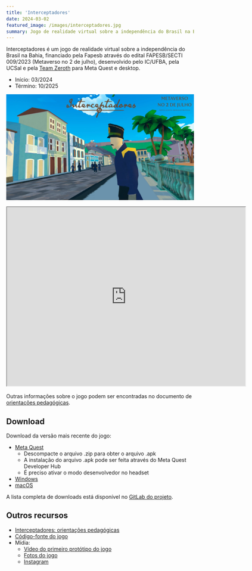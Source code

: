 ```yaml
---
title: 'Interceptadores'
date: 2024-03-02
featured_image: /images/interceptadores.jpg
summary: Jogo de realidade virtual sobre a independência do Brasil na Bahia
---
```


Interceptadores é um jogo de realidade virtual sobre a independência do Brasil na Bahia, financiado pela Fapesb através do edital FAPESB/SECTI 009/2023 (Metaverso no 2 de julho), desenvolvido pelo IC/UFBA, pela UCSal e pela [Team Zeroth](http://zeroth.team/) para Meta Quest e desktop.

<!--more-->

- Início: 03/2024
- Término: 10/2025

![Tela do Interceptadores](/images/interceptadores.jpg)

<iframe src="https://drive.google.com/file/d/1J3W7vqgRynH69jPPB8hqAOBYgc1bcLmC/preview" width="640" height="480" allow="autoplay" allowfullscreen></iframe>

Outras informações sobre o jogo podem ser encontradas no documento de [orientações pedagógicas](https://meta-ufba.gitlab.io/docs_interceptadores).

## Download

Download da versão mais recente do jogo:

- [Meta Quest](https://gitlab.com/meta-ufba/interceptadores/-/jobs/artifacts/master/download?job=build-android)
  - Descompacte o arquivo .zip para obter o arquivo .apk
  - A instalação do arquivo .apk pode ser feita através do Meta Quest Developer Hub
  - É preciso ativar o modo desenvolvedor no headset
- [Windows](https://gitlab.com/meta-ufba/interceptadores/-/jobs/artifacts/master/download?job=build-StandaloneWindows64)
- [macOS](https://gitlab.com/meta-ufba/interceptadores/-/jobs/artifacts/master/download?job=build-StandaloneOSX)

A lista completa de downloads está disponível no
[GitLab do projeto](https://gitlab.com/meta-ufba/interceptadores/-/artifacts).

## Outros recursos

- [Interceptadores: orientações pedagógicas](https://meta-ufba.gitlab.io/docs_interceptadores)
- [Código-fonte do jogo](https://gitlab.com/meta-ufba/interceptadores)
- Mídia:
  - [Vídeo do primeiro protótipo do jogo](https://drive.google.com/file/d/1a2Uz0KuLpAU8mFO-ErECuIaWEZirRW7C/view?usp=sharing)
  - [Fotos do jogo](https://drive.google.com/drive/folders/12I82-7TiEV2lz3eIpmqcc-CybodzZM7a?usp=sharing)
  - [Instagram](https://www.instagram.com/ufba_metaverso)